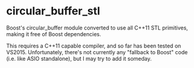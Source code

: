 # circular_buffer_stl
Boost's circular_buffer module converted to use all C++11 STL primitives, making it free of Boost dependencies.

This requires a C++11 capable compiler, and so far has been tested on VS2015. Unfortunately, there's not currently any "fallback to Boost" code (i.e. like ASIO standalone), but I may try to add it someday.
